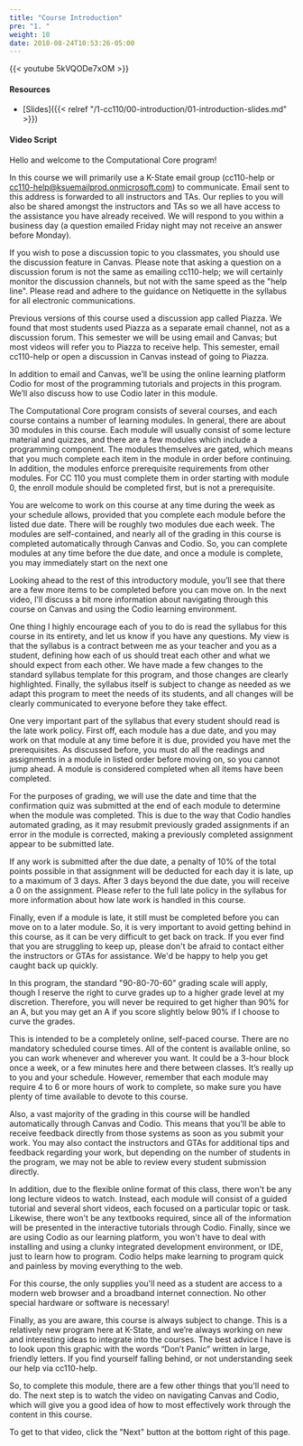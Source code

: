 ```yaml
---
title: "Course Introduction"
pre: "1. "
weight: 10
date: 2018-08-24T10:53:26-05:00
---
```


{{< youtube 5kVQODe7xOM >}}

<!-- summer 2021: 5kVQODe7xOM-->
<!-- spring 2020: NI8CuLX6m6I -->
<!-- fall 2019: FjchZo5SaR0 -->

#### Resources

* [Slides]({{< relref "/1-cc110/00-introduction/01-introduction-slides.md" >}})

#### Video Script

Hello and welcome to the Computational Core program!

<!--
My name is Russell Feldhausen, and I'll be one of the instructors for this program. My contact inforamtion is shown here, and is also listed on the syllabus.

My name is Josh Weese, and I’ll be another of the instructors for this program. My contact information is shown here, and is also listed on the syllabus.

There are many other instructors and TAs for this program that you may interact with or see in the tutorial videos. They all have been instrumental in the development of this program. Currently, we have two graduate teaching assistants, Farrukh & BreAnn, who will also be working with us to manage these courses.-->

In this course we will primarily use a K-State email group (cc110-help or cc110-help@ksuemailprod.onmicrosoft.com) to communicate.  Email sent to this address is forwarded to all instructors and TAs.  Our replies to you will also be shared amongst the instructors and TAs so we all have access to the assistance you have already received. We will respond to you within a business day (a question emailed Friday night may not receive an answer before Monday).

If you wish to pose a discussion topic to you classmates, you should use the discussion feature in Canvas.  Please note that asking a question on a discussion forum is not the same as emailing cc110-help; we will certainly monitor the discussion channels, but not with the same speed as the "help line".  Please read and adhere to the guidance on Netiquette in the syllabus for all electronic communications.

Previous versions of this course used a discussion app called Piazza.  We found that most students used Piazza as a separate email channel, not as a discussion forum.  This semester we will be using email and Canvas; but most videos will refer you to Piazza to receive help.  This semester, email cc110-help or open a discussion in Canvas instead of going to Piazza.

In addition to email and Canvas, we’ll be using the online learning platform Codio for most of the programming tutorials and projects in this program. We’ll also discuss how to use Codio later in this module.

The Computational Core program consists of several courses, and each course contains a number of learning modules. In general, there are about 30 modules in this course. Each module will usually consist of some lecture material and quizzes, and there are a few modules which include a programming component. The modules themselves are gated, which means that you much complete each item in the module in order before continuing. In addition, the modules enforce prerequisite requirements from other modules.  For CC 110 you must complete them in order starting with module 0, the enroll module should be completed first, but is not a prerequisite.

You are welcome to work on this course at any time during the week as your schedule allows, provided that you complete each module before the listed due date. There will be roughly two modules due each week. The modules are self-contained, and nearly all of the grading in this course is completed automatically through Canvas and Codio. So, you can complete modules at any time before the due date, and once a module is complete, you may immediately start on the next one

Looking ahead to the rest of this introductory module, you’ll see that there are a few more items to be completed before you can move on. In the next video, I’ll discuss a bit more information about navigating through this course on Canvas and using the Codio learning environment.

One thing I highly encourage each of you to do is read the syllabus for this course in its entirety, and let us know if you have any questions. My view is that the syllabus is a contract between me as your teacher and you as a student, defining how each of us should treat each other and what we should expect from each other. We have made a few changes to the standard syllabus template for this program, and those changes are clearly highlighted. Finally, the syllabus itself is subject to change as needed as we adapt this program to meet the needs of its students, and all changes will be clearly communicated to everyone before they take effect.

One very important part of the syllabus that every student should read is the late work policy. First off, each module has a due date, and you may work on that module at any time before it is due, provided you have met the prerequisites. As discussed before, you must do all the readings and assignments in a module in listed order before moving on, so you cannot jump ahead. A module is considered completed when all items have been completed.

For the purposes of grading, we will use the date and time that the confirmation quiz was submitted at the end of each module to determine when the module was completed. This is due to the way that Codio handles automated grading, as it may resubmit previously graded assignments if an error in the module is corrected, making a previously completed assignment appear to be submitted late.

If any work is submitted after the due date, a penalty of 10% of the total points possible in that assignment will be deducted for each day it is late, up to a maximum of 3 days. After 3 days beyond the due date, you will receive a 0 on the assignment. Please refer to the full late policy in the syllabus for more information about how late work is handled in this course.

Finally, even if a module is late, it still must be completed before you can move on to a later module. So, it is very important to avoid getting behind in this course, as it can be very difficult to get back on track. If you ever find that you are struggling to keep up, please don't be afraid to contact either the instructors or GTAs for assistance. We'd be happy to help you get caught back up quickly.

<!-- 
The grading in this course is very simple. First, 50% of your final grade will depend on the grades you receive from the lecture modules and associated quizzes. Next, 10% of your grade will come from the interactive programming notes and labs in Codio. Another 30% of your grade will be determined by your work completing the programming homework assignments. Finally, the last 10% of your grade will come from your participation in a few interactive discussions throughout the semester.
--> 
In this program, the standard "90-80-70-60" grading scale will apply, though I reserve the right to curve grades up to a higher grade level at my discretion. Therefore, you will never be required to get higher than 90% for an A, but you may get an A if you score slightly below 90% if I choose to curve the grades.

This is intended to be a completely online, self-paced course. There are no mandatory scheduled course times. All of the content is available online, so you can work whenever and wherever you want. It could be a 3-hour block once a week, or a few minutes here and there between classes. It’s really up to you and your schedule. However, remember that each module may require 4 to 6 or more hours of work to complete, so make sure you have plenty of time available to devote to this course.

Also, a vast majority of the grading in this course will be handled automatically through Canvas and Codio. This means that you'll be able to receive feedback directly from those systems as soon as you submit your work. You may also contact the instructors and GTAs for additional tips and feedback regarding your work, but depending on the number of students in the program, we may not be able to review every student submission directly.

In addition, due to the flexible online format of this class, there won't be any long lecture videos to watch. Instead, each module will consist of a guided tutorial and several short videos, each focused on a particular topic or task. Likewise, there won't be any textbooks required, since all of the information will be presented in the interactive tutorials through Codio. Finally, since we are using Codio as our learning platform, you won't have to deal with installing and using a clunky integrated development environment, or IDE, just to learn how to program. Codio helps make learning to program quick and painless by moving everything to the web.

<!-- 
What hasn't changed, though, is the basic concept of a college course. You'll still be expected to watch or read about 3-4 hours of content to complete each module. In addition to that, each project assignment may require another 3-4 hours of work to complete. If you plan on doing two modules each week, that roughly equates to 6 hours of content and 6 hours of homework each week, which is the expected workload from a 3-4 credit hour college course.
-->

For this course, the only supplies you'll need as a student are access to a modern web browser and a broadband internet connection. No other special hardware or software is necessary!

Finally, as you are aware, this course is always subject to change. This is a relatively new program here at K-State, and we’re always working on new and interesting ideas to integrate into the courses. The best advice I have is to look upon this graphic with the words “Don’t Panic” written in large, friendly letters.  If you find yourself falling behind, or not understanding seek our help via cc110-help.

So, to complete this module, there are a few other things that you'll need to do. The next step is to watch the video on navigating Canvas and Codio, which will give you a good idea of how to most effectively work through the content in this course.

To get to that video, click the "Next" button at the bottom right of this page.
